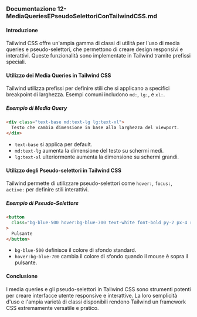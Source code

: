 ### Documentazione 12-MediaQueriesEPseudoSelettoriConTailwindCSS.md

#### Introduzione

Tailwind CSS offre un'ampia gamma di classi di utilità per l'uso di media queries e pseudo-selettori, che permettono di creare design responsivi e interattivi. Queste funzionalità sono implementate in Tailwind tramite prefissi speciali.

#### Utilizzo dei Media Queries in Tailwind CSS

Tailwind utilizza prefissi per definire stili che si applicano a specifici breakpoint di larghezza. Esempi comuni includono `md:`, `lg:`, e `xl:`.

##### Esempio di Media Query

```html
<div class="text-base md:text-lg lg:text-xl">
  Testo che cambia dimensione in base alla larghezza del viewport.
</div>
```

- `text-base` si applica per default.
- `md:text-lg` aumenta la dimensione del testo su schermi medi.
- `lg:text-xl` ulteriormente aumenta la dimensione su schermi grandi.

#### Utilizzo degli Pseudo-selettori in Tailwind CSS

Tailwind permette di utilizzare pseudo-selettori come `hover:`, `focus:`, `active:` per definire stili interattivi.

##### Esempio di Pseudo-Selettore

```html
<button
  class="bg-blue-500 hover:bg-blue-700 text-white font-bold py-2 px-4 rounded"
>
  Pulsante
</button>
```

- `bg-blue-500` definisce il colore di sfondo standard.
- `hover:bg-blue-700` cambia il colore di sfondo quando il mouse è sopra il pulsante.

#### Conclusione

I media queries e gli pseudo-selettori in Tailwind CSS sono strumenti potenti per creare interfacce utente responsive e interattive. La loro semplicità d'uso e l'ampia varietà di classi disponibili rendono Tailwind un framework CSS estremamente versatile e pratico.